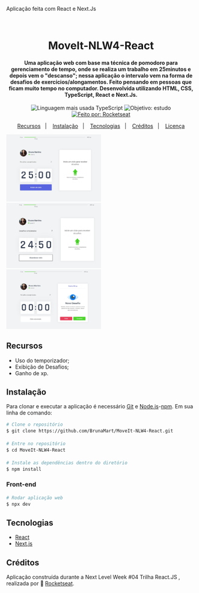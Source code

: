 Aplicação feita com React e Next.Js
<h1 align="center">
  <br>
  MoveIt-NLW4-React
</h1>

<h4 align="center">Uma aplicação web com base ma técnica de pomodoro para gerenciamento de tempo, onde se realiza um trabalho em 25minutos e depois vem o "descanso"; 
nessa aplicação o intervalo vem na forma de desafios de exercícios/alongamentos. Feito pensando em pessoas que ficam muito tempo no computador. 
Desenvolvida utilizando HTML, CSS, TypeScript, React e Next.Js.</h4>

<p align="center">
  <img alt="Linguagem mais usada TypeScript" src="https://img.shields.io/github/languages/top/BrunaMart/MoveIt-NLW4-React?style=flat">
  <img alt="Objetivo: estudo" src="https://img.shields.io/badge/purpose-study-lightgrey?style=flat">
  <a href="https://rocketseat.com.br/">
    <img alt="Feito por: Rocketseat" src="https://img.shields.io/badge/made%20by-Rocketseat-blueviolet?style=flat">
  </a>
</p>

<p align="center">
  <a href="#recursos">Recursos</a>&nbsp;&nbsp;&nbsp;|&nbsp;&nbsp;&nbsp;
  <a href="#instalação">Instalação</a>&nbsp;&nbsp;&nbsp;|&nbsp;&nbsp;&nbsp;
  <a href="#tecnologias">Tecnologias</a>&nbsp;&nbsp;&nbsp;|&nbsp;&nbsp;&nbsp;
  <a href="#créditos">Créditos</a>&nbsp;&nbsp;&nbsp;|&nbsp;&nbsp;&nbsp;
  <a href="#licença">Licença</a>
</p>

<p align="flex">
  <img src="https://github.com/BrunaMart/MoveIt-NLW4-React/blob/main/img-git/home.JPG" width=50%">
  <img src="https://github.com/BrunaMart/MoveIt-NLW4-React/blob/main/img-git/countdown.JPG" width=50%">
  <img src="https://github.com/BrunaMart/MoveIt-NLW4-React/blob/main/img-git/newChallenge.JPG" width=50%"> 
</p>

## Recursos
- Uso do temporizador;
- Exibição de Desafios;
- Ganho de xp.

## Instalação
Para clonar e executar a aplicação é necessário [Git](https://git-scm.com) e [Node.js](https://nodejs.org/en/download/)-[npm](http://npmjs.com). Em sua linha de comando:

```bash
# Clone o repositório
$ git clone https://github.com/BrunaMart/MoveIt-NLW4-React.git

# Entre no repositório
$ cd MoveIt-NLW4-React

# Instale as dependências dentro do diretório
$ npm install
```
### Front-end
```bash
# Rodar aplicação web
$ npx dev
```

## Tecnologias
- [React](https://pt-br.reactjs.org/)
- [Next.js](https://nextjs.org/)

## Créditos
Aplicação construída durante a Next Level Week #04 Trilha React.JS , realizada por :rocket: [Rocketseat](https://rocketseat.com.br/).
